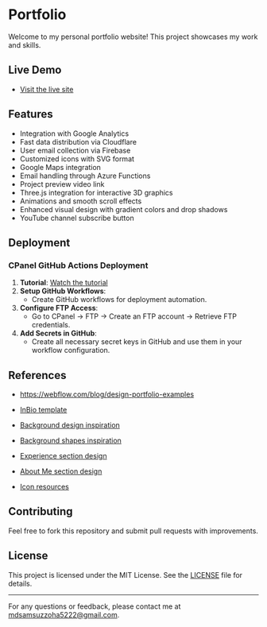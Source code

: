 # Portfolio

Welcome to my personal portfolio website! This project showcases my work and skills. 

## Live Demo

- [Visit the live site](https://mdshayon.com)

## Features

- Integration with Google Analytics
- Fast data distribution via Cloudflare
- User email collection via Firebase
- Customized icons with SVG format
- Google Maps integration
- Email handling through Azure Functions
- Project preview video link
- Three.js integration for interactive 3D graphics
- Animations and smooth scroll effects
- Enhanced visual design with gradient colors and drop shadows
- YouTube channel subscribe button

## Deployment

### CPanel GitHub Actions Deployment

1. **Tutorial**: [Watch the tutorial](https://www.youtube.com/watch?v=x_GZpOGyJpg)
2. **Setup GitHub Workflows**: 
   - Create GitHub workflows for deployment automation.
3. **Configure FTP Access**:
   - Go to CPanel -> FTP -> Create an FTP account -> Retrieve FTP credentials.
4. **Add Secrets in GitHub**:
   - Create all necessary secret keys in GitHub and use them in your workflow configuration.

## References
- https://webflow.com/blog/design-portfolio-examples

- [InBio template](https://rainbowit.net/html/inbio/)
- [Background design inspiration](https://themihub.com/html/morex-demo/morex/index-dark.html)
- [Background shapes inspiration](https://dribbble.com/shots/7662998/attachments/412970?mode=media)
- [Experience section design](https://www.pinterest.com/pin/59461657571926852/)
- [About Me section design](https://www.pinterest.com/pin/395402042298164902/)
- [Icon resources](https://unpkg.com/browse/@heroicons/react@2.0.18/24/outline/)

## Contributing

Feel free to fork this repository and submit pull requests with improvements. 

## License

This project is licensed under the MIT License. See the [LICENSE](LICENSE) file for details.

---

For any questions or feedback, please contact me at [mdsamsuzzoha5222@gmail.com](mailto:mdsamsuzzoha5222@gmail.com).
